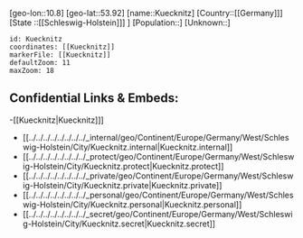 ﻿---
location: [53.92,10.8]
mapzoom: [7,12] 
mapmarker: city 
type: City
tags:
- geo/City


SpocWebEntityId: 31728
isDeleted: false
confidential: public

---
[geo-lon::10.8]
[geo-lat::53.92]
[name::Kuecknitz]
[Country::[[Germany]]]
[State ::[[Schleswig-Holstein]]] ]
[Population::]
[Unknown::]


```leaflet
id: Kuecknitz
coordinates: [[Kuecknitz]]
markerFile: [[Kuecknitz]]
defaultZoom: 11 
maxZoom: 18
```


## Confidential Links & Embeds: 
-[[Kuecknitz|Kuecknitz]]] 
- [[../../../../../../../../_internal/geo/Continent/Europe/Germany/West/Schleswig-Holstein/City/Kuecknitz.internal|Kuecknitz.internal]] 
- [[../../../../../../../../_protect/geo/Continent/Europe/Germany/West/Schleswig-Holstein/City/Kuecknitz.protect|Kuecknitz.protect]] 
- [[../../../../../../../../_private/geo/Continent/Europe/Germany/West/Schleswig-Holstein/City/Kuecknitz.private|Kuecknitz.private]] 
- [[../../../../../../../../_personal/geo/Continent/Europe/Germany/West/Schleswig-Holstein/City/Kuecknitz.personal|Kuecknitz.personal]] 
- [[../../../../../../../../_secret/geo/Continent/Europe/Germany/West/Schleswig-Holstein/City/Kuecknitz.secret|Kuecknitz.secret]] 
